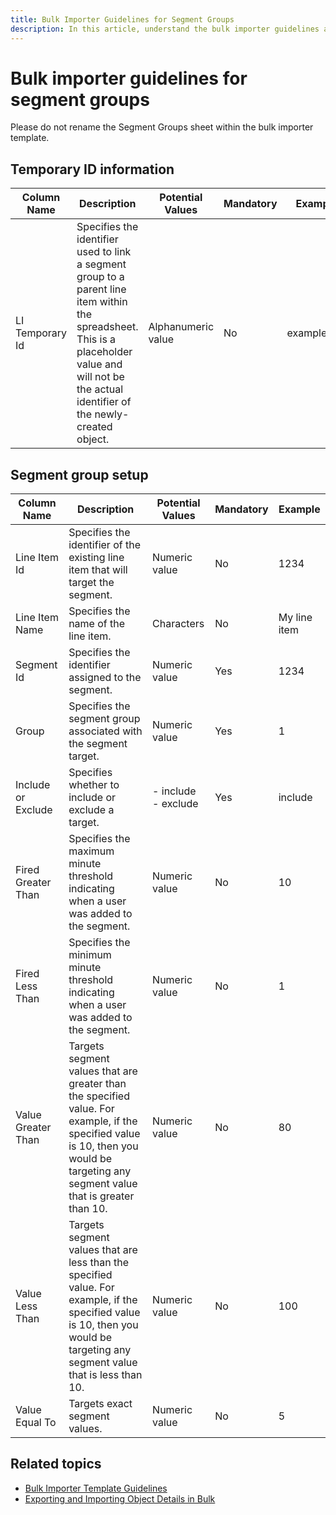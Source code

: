 ```yaml
---
title: Bulk Importer Guidelines for Segment Groups
description: In this article, understand the bulk importer guidelines and the setup for segment groups when adding data to the bulk importer template.
---
```


# Bulk importer guidelines for segment groups

Please do not rename the Segment Groups sheet within the bulk importer template.

## Temporary ID information

| Column Name | Description | Potential Values | Mandatory | Example |
|---|---|---|---|---|
| LI Temporary Id | Specifies the identifier used to link a segment group to a parent line item within the spreadsheet. This is a placeholder value and will not be the actual identifier of the newly-created object. | Alphanumeric value | No | example123 |

## Segment group setup

| Column Name | Description | Potential Values | Mandatory | Example |
|---|---|---|---|---|
| Line Item Id | Specifies the identifier of the existing line item that will target the segment. | Numeric value | No | 1234 |
| Line Item Name | Specifies the name of the line item. | Characters | No | My line item |
| Segment Id | Specifies the identifier assigned to the segment. | Numeric value | Yes | 1234 |
| Group | Specifies the segment group associated with the segment target. | Numeric value | Yes | 1 |
| Include or Exclude | Specifies whether to include or exclude a target. | - include <br> - exclude | Yes | include |
| Fired Greater Than | Specifies the maximum minute threshold indicating when a user was added to the segment. | Numeric value | No | 10 |
| Fired Less Than | Specifies the minimum minute threshold indicating when a user was added to the segment. | Numeric value | No | 1 |
| Value Greater Than | Targets segment values that are greater than the specified value. For example, if the specified value is 10, then you would be targeting any segment value that is greater than 10. | Numeric value | No | 80 |
| Value Less Than | Targets segment values that are less than the specified value. For example, if the specified value is 10, then you would be targeting any segment value that is less than 10. | Numeric value | No | 100 |
| Value Equal To | Targets exact segment values. | Numeric value | No | 5 |

## Related topics

- [Bulk Importer Template Guidelines](bulk-importer-template-guidelines.md)
- [Exporting and Importing Object Details in Bulk](exporting-and-importing-object-details-in-bulk.md)
